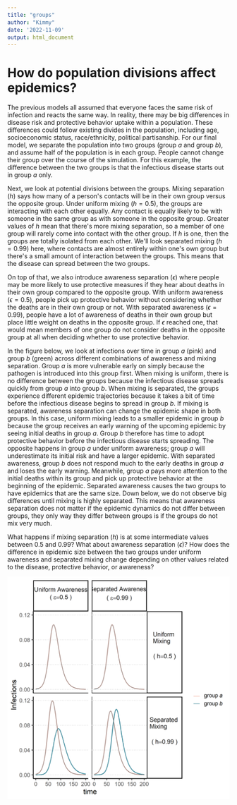 ```yaml
---
title: "groups"
author: "Kimmy"
date: '2022-11-09'
output: html_document
---
```




# How do population divisions affect epidemics?

The previous models all assumed that everyone faces the same risk of infection and reacts the same way. In reality, there may be big differences in disease risk and protective behavior uptake within a population. These differences could follow existing divides in the population, including age, socioeconomic status, race/ethnicity, political partisanship. For our final model, we separate the population into two groups (group *a* and group *b*), and assume half of the population is in each group. People cannot change their group over the course of the simulation. For this example, the difference between the two groups is that the infectious disease starts out in group *a* only.

Next, we look at potential divisions between the groups. Mixing separation (*h*) says how many of a person's contacts will be in their own group versus the opposite group. Under uniform mixing ($h=0.5$), the groups are interacting with each other equally. Any contact is equally likely to be with someone in the same group as with someone in the opposite group. Greater values of *h* mean that there's more mixing separation, so a member of one group will rarely come into contact with the other group. If *h* is one, then the groups are totally isolated from each other. We'll look separated mixing ($h=0.99$) here, where contacts are almost entirely within one's own group but there's a small amount of interaction between the groups. This means that the disease can spread between the two groups.

On top of that, we also introduce awareness separation ($\epsilon$) where people may be more likely to use protective measures if they hear about deaths in their own group compared to the opposite group. With uniform awareness ($\epsilon=0.5$), people pick up protective behavior without considering whether the deaths are in their own group or not. With separated awareness ($\epsilon=0.99$), people have a lot of awareness of deaths in their own group but place little weight on deaths in the opposite group. If $\epsilon$ reached one, that would mean members of one group do not consider deaths in the opposite group at all when deciding whether to use protective behavior.

In the figure below, we look at infections over time in group *a* (pink) and group *b* (green) across different combinations of awareness and mixing separation. Group *a* is more vulnerable early on simply because the pathogen is introduced into this group first. When mixing is uniform, there is no difference between the groups because the infectious disease spreads quickly from group *a* into group *b*. When mixing is separated, the groups experience different epidemic trajectories because it takes a bit of time before the infectious disease begins to spread in group *b*. If mixing is separated, awareness separation can change the epidemic shape in both groups. In this case, uniform mixing leads to a smaller epidemic in group *b* because the group receives an early warning of the upcoming epidemic by seeing initial deaths in group *a*. Group *b* therefore has time to adopt protective behavior before the infectious disease starts spreading. The opposite happens in group *a* under uniform awareness; group *a* will underestimate its initial risk and have a larger epidemic. With separated awareness, group *b* does not respond much to the early deaths in group *a* and loses the early warning. Meanwhile, group *a* pays more attention to the initial deaths within its group and pick up protective behavior at the beginning of the epidemic. Separated awareness causes the two groups to have epidemics that are the same size. Down below, we do not observe big differences until mixing is highly separated. This means that awareness separation does not matter if the epidemic dynamics do not differ between groups, they only way they differ between groups is if the groups do not mix very much.

What happens if mixing separation (*h*) is at some intermediate values between 0.5 and 0.99? What about awareness separation ($\epsilon$)? How does the difference in epidemic size between the two groups under uniform awareness and separated mixing change depending on other values related to the disease, protective behavior, or awareness?

![plot of chunk h-epsilon](figure/h-epsilon-1.png)
